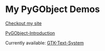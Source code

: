 

# My PyGObject Demos


[Checkout my site](https://acry.github.io/)

[PyGObject-Introduction](Intro.md)

Currently available:
[GTK-Text-System](./Gtk/Text/Notes.md)
